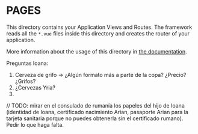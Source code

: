 # PAGES

This directory contains your Application Views and Routes.
The framework reads all the `*.vue` files inside this directory and creates the router of your application.

More information about the usage of this directory in [the documentation](https://nuxtjs.org/guide/routing).


<!-- // TODO: La Antigua Bodeguita new dishes
// PLATOS NUEVOS IOANA:

NUEVA Sección "DE CUCHARA" (Pedido mínimo para 2 comensales) -->

<!-- 1. Botillo del Bierzo (con su papa, zanahoria, berzas...) -> preguntar precio
2. Codillo (con sus verduras) -> preguntar precio
3. Pochas con almejas () -> preguntar precio
4. Callos con garbanzos ()  -> preguntar precio
5. Cocido madrileño () -> por encargo con mínimo un día de antelación
6. Sopa de ajo () -> preguntar precio -->

<!-- NUEVA Sección "FUERA DE CARTA"
1. Pierna de cordero () -> preguntar precio -->

<!-- // añadir bebidas:
1. café o infusión -> 1.30 (ver Galicia)
2. vinos -> ver vinos apuntados + fotos (NO galicia)
<!-- 3. Refrescos -> 2.40 (ver Galicia)
4. Chupitos -> 1.40 (ver Galicia)
5. Tinto de verano -> 2.80  -->

Preguntas Ioana:
1. Cerveza de grifo -> ¿Algún formato más a parte de la copa? ¿Precio? ¿Grifos?
2. ¿Cervezas Yria?
3. 

// TODO: mirar en el consulado de rumanía los papeles del hijo de Ioana (identidad de Ioana, certificado nacimiento Arian, pasaporte Arian para la tarjeta sanitaria porque no puedes obtenerla sin el certificado rumano).
Pedir lo que haga falta.
